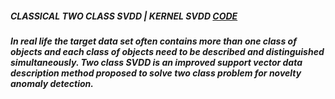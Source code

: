 ##### CLASSICAL TWO CLASS SVDD | KERNEL SVDD [CODE](https://github.com/PyAnomaly/SUPERVISED-ANOMALY-DETECTION/blob/master/TWO%20CLASS%20SVDD/twoClassSVDD.py)

##### In real life the target data set often contains more than one class of objects and each class of objects need to be described and distinguished simultaneously. Two class SVDD is an improved support vector data description method proposed to solve two class problem for novelty anomaly detection.
